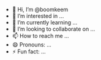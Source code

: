 - 👋 Hi, I’m @boomkeem
- 👀 I’m interested in ...
- 🌱 I’m currently learning ...
- 💞️ I’m looking to collaborate on ...
- 📫 How to reach me ...
- 😄 Pronouns: ...
- ⚡ Fun fact: ...

<!---
boomkeem/boomkeem is a ✨ special ✨ repository because its `README.md` (this file) appears on your GitHub profile.
You can click the Preview link to take a look at your changes.
--->
